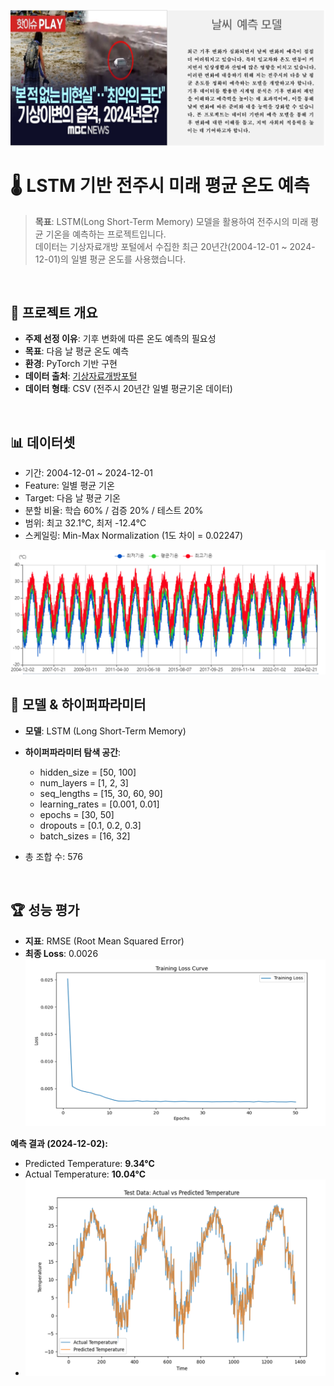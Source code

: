![썸네일](./image/image.png)

# 🌡️ LSTM 기반 전주시 미래 평균 온도 예측

> **목표**: LSTM(Long Short-Term Memory) 모델을 활용하여 전주시의 미래 평균 기온을 예측하는 프로젝트입니다.  
> 데이터는 기상자료개방 포털에서 수집한 최근 20년간(2004-12-01 ~ 2024-12-01)의 일별 평균 온도를 사용했습니다.
<br>


## 📖 프로젝트 개요
- **주제 선정 이유**: 기후 변화에 따른 온도 예측의 필요성  
- **목표**: 다음 날 평균 온도 예측  
- **환경**: PyTorch 기반 구현  
- **데이터 출처**: [기상자료개방포털](https://data.kma.go.kr/stcs/grnd/grndTaList.do)  
- **데이터 형태**: CSV (전주시 20년간 일별 평균기온 데이터)

<br>

## 📊 데이터셋
- 기간: 2004-12-01 ~ 2024-12-01  
- Feature: 일별 평균 기온  
- Target: 다음 날 평균 기온  
- 분할 비율: 학습 60% / 검증 20% / 테스트 20%  
- 범위: 최고 32.1℃, 최저 -12.4℃  
- 스케일링: Min-Max Normalization (1도 차이 = 0.02247)
  
![데이터](./image/data.png)
<br>

## 🔧 모델 & 하이퍼파라미터
- **모델**: LSTM (Long Short-Term Memory)  
- **하이퍼파라미터 탐색 공간**:
  - hidden_size = [50, 100]  
  - num_layers = [1, 2, 3]  
  - seq_lengths = [15, 30, 60, 90]  
  - learning_rates = [0.001, 0.01]  
  - epochs = [30, 50]  
  - dropouts = [0.1, 0.2, 0.3]  
  - batch_sizes = [16, 32]

   
- 총 조합 수: 576

<br>

## 🏆 성능 평가
- **지표**: RMSE (Root Mean Squared Error)  
- **최종 Loss**: 0.0026  
![loss](./image/loss.png)

**예측 결과 (2024-12-02):**  
- Predicted Temperature: **9.34°C**  
- Actual Temperature: **10.04°C**
- ![예측](./image/predicted.png)
<br>

